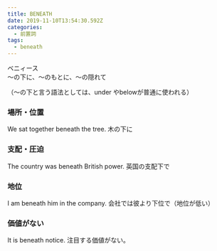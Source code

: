 ```yaml
---
title: BENEATH
date: 2019-11-10T13:54:30.592Z
categories:
  - 前置詞
tags:
  - beneath
---
```

ベニィース   
～の下に、～のもとに、～の隠れて
 
（～の下と言う語法としては、under やbelowが普通に使われる）
 


### 場所・位置
 

We sat together beneath the tree.  木の下に
 

### 支配・圧迫
 

The country was beneath British power.  英国の支配下で
 

### 地位
 

I am beneath him in the company. 会社では彼より下位で（地位が低い）
 

### 価値がない
 

It is beneath notice.  注目する価値がない。
 
